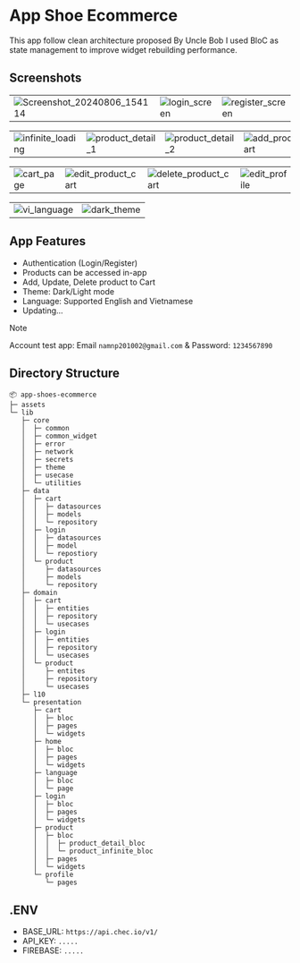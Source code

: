 # App Shoe Ecommerce
This app follow clean architecture proposed By Uncle Bob I used BloC as state management to improve widget rebuilding performance.

## Screenshots

|           |                                                                                  |                                                                                 |                                                                                  |                                           |
|----------------------------------------------------------------------------------------------------------------|--------------------------------------------------------------------------------------------------|-----------------------------------------------------------------------------------------------------|----------------------------------------------------------------------------------------------------|-----------------------------------------------------------------------------------------------|
| ![Screenshot_20240806_154114](https://github.com/user-attachments/assets/e297fb6f-4142-4d4d-9c07-8a81db70444f) | ![login_screen](https://github.com/user-attachments/assets/39dcea04-e69c-4c73-b824-d8689c163a85) | ![register_screen](https://github.com/user-attachments/assets/044fd34e-fa0f-45ae-947b-bf3a0017a606) | ![profile_logged](https://github.com/user-attachments/assets/7beb253a-4777-4747-990e-872bafdb91bb) | ![home_page](https://github.com/user-attachments/assets/4abf2e23-734d-4b05-a89d-e078c48a7147) |

|                                                                            |                                                                     |                                                                    |                                                                                       |                                                                                     |
|------------------------------------------------------------------------------------------------------|------------------------------------------------------------------------------------------------------|------------------------------------------------------------------------------------------------------|---------------------------------------------------------------------------------------------------------|---------------------------------------------------------------------------------------------------------|
| ![infinite_loading](https://github.com/user-attachments/assets/4b172b11-9154-456e-8356-68d7faf0d68b) | ![product_detail_1](https://github.com/user-attachments/assets/3819f46a-f166-481b-88ab-75ef82a55293) | ![product_detail_2](https://github.com/user-attachments/assets/cb1d1673-3b3f-4dbb-9925-e43877d63094) | ![add_product_to_cart](https://github.com/user-attachments/assets/de394c82-46c7-495f-95c9-5f57ffea834a) | ![loading_add_to_cart](https://github.com/user-attachments/assets/507dc8c5-2ad3-4030-bb90-9c3438c5d3d7) |

|                                                                                   |                                                                                |                                                                                    |                                                                        |                                                                               |
|-----------------------------------------------------------------------------------------------|-------------------------------------------------------------------------------------------------------|---------------------------------------------------------------------------------------------------------|--------------------------------------------------------------------------------------------------|-----------------------------------------------------------------------------------------------------|
| ![cart_page](https://github.com/user-attachments/assets/ad180b68-e68d-419e-9c98-f5d4170debab) | ![edit_product_cart](https://github.com/user-attachments/assets/853c401c-896b-4cf2-a491-874f972f3469) | ![delete_product_cart](https://github.com/user-attachments/assets/fd51b1d3-4d1c-4872-9ea6-95c114b02195) | ![edit_profile](https://github.com/user-attachments/assets/6a71bd1d-007d-4c93-82fd-8834b0cb096f) | ![language_select](https://github.com/user-attachments/assets/c5b356b8-373c-4f29-bafe-2d621080b119) |

|                                                                           |                                                                  |
|:------------------------------------------------------------------------------------------------|:-----------------------------------------------------------------------------------------------|
| ![vi_language](https://github.com/user-attachments/assets/48f90e3b-f5a8-4648-bc82-1dc3c5a3028f) | ![dark_theme](https://github.com/user-attachments/assets/ea92ad3e-0050-4949-860d-70431a1ad7a8) |


## App Features
* Authentication (Login/Register)
* Products can be accessed in-app
* Add, Update, Delete product to Cart
* Theme: Dark/Light mode
* Language: Supported English and Vietnamese
* Updating...

> [!NOTE]
> Account test app: Email `namnp201002@gmail.com` & Password: `1234567890`

## Directory Structure
```
📦 app-shoes-ecommerce
├─ assets
└─ lib
   ├─ core
   │  ├─ common
   │  ├─ common_widget
   │  ├─ error
   │  ├─ network
   │  ├─ secrets
   │  ├─ theme
   │  ├─ usecase
   │  └─ utilities
   ├─ data
   │  ├─ cart
   │  │  ├─ datasources
   │  │  ├─ models
   │  │  └─ repository
   │  ├─ login
   │  │  ├─ datasources
   │  │  ├─ model
   │  │  └─ repostiory
   │  └─ product
   │     ├─ datasources
   │     ├─ models
   │     └─ repository
   ├─ domain
   │  ├─ cart
   │  │  ├─ entities
   │  │  ├─ repository
   │  │  └─ usecases
   │  ├─ login
   │  │  ├─ entities
   │  │  ├─ repository
   │  │  └─ usecases
   │  └─ product
   │     ├─ entites
   │     ├─ repository
   │     └─ usecases
   ├─ l10
   └─ presentation
      ├─ cart
      │  ├─ bloc
      │  ├─ pages
      │  └─ widgets
      ├─ home
      │  ├─ bloc
      │  ├─ pages
      │  └─ widgets
      ├─ language
      │  ├─ bloc
      │  └─ page
      ├─ login
      │  ├─ bloc
      │  ├─ pages
      │  └─ widgets
      ├─ product
      │  ├─ bloc
      │  │  ├─ product_detail_bloc
      │  │  └─ product_infinite_bloc
      │  ├─ pages
      │  └─ widgets
      └─ profile
         └─ pages
```

## .ENV
- BASE_URL: `https://api.chec.io/v1/`
- API_KEY: `.....`
- FIREBASE: `.....`
